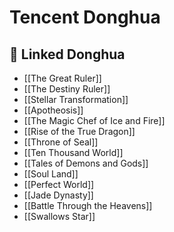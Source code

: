 # Tencent Donghua

## 🔗 Linked Donghua
- [[The Great Ruler]]
- [[The Destiny Ruler]]
- [[Stellar Transformation]]
- [[Apotheosis]]
- [[The Magic Chef of Ice and Fire]]
- [[Rise of the True Dragon]]
- [[Throne of Seal]]
- [[Ten Thousand World]]
- [[Tales of Demons and Gods]]
- [[Soul Land]]
- [[Perfect World]]
- [[Jade Dynasty]]
- [[Battle Through the Heavens]]
- [[Swallows Star]]
